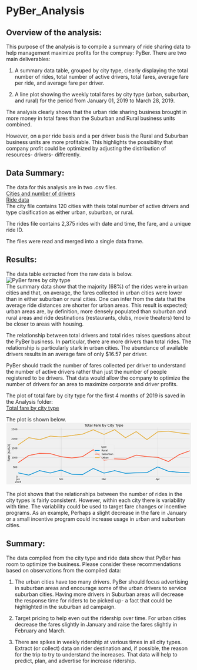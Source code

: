 # PyBer_Analysis  
  
## Overview of the analysis:  
  
This purpose of the analysis is to compile a summary of ride sharing data to help management maximize profits for the compnay:  PyBer.  There are two main deliverables:
1. A summary data table, grouped by city type, clearly displaying the total number of rides, total number of active drivers, total fares, average fare per ride, and average fare per driver.  
  
2. A line plot showing the weekly total fares by city type (urban, suburban, and rural) for the period from January 01, 2019 to March 28, 2019.  
  
The analysis clearly shows that the urban ride sharing business brought in more money in total fares than the Suburban and Rural business units combined.  
  
However, on a per ride basis and a per driver basis the Rural and Suburban business units are more profitable.  This highlights the possibility that company profit could be optimized by adjusting the distribution of resources- drivers- differently.  
  
## Data Summary:  

The data for this analysis are in two .csv files.  
[Cities and number of drivers]('Resources/city_data.csv')  
[Ride data]('Resources/ride_data.csv')  
The city file contains 120 cities with theis total number of active drivers and type clasification as either urban, suburban, or rural.  

The rides file contains 2,375 rides with date and time, the fare, and a unique ride ID.  

The files were read and merged into a single data frame.  
  
## Results:  
  
The data table extracted from the raw data is below.  
![PyBer fares by city type]('Fares_by_city_type.PNG')  
The summary data show that the majority (68%) of the rides were in urban cities and that, on average, the fares collected in urban cities were lower than in either suburban or rural cities.  One can infer from the data that the average ride distances are shorter for urban areas.  This result is expected; urban areas are, by definition, more densely populated than suburban and rural areas and ride destinations (restaurants, clubs, movie theaters) tend to be closer to areas with housing.  
  
The relationship between total drivers and total rides raises questions about the PyBer business.  In particular, there are more drivers than total rides.  The relationship is particularly stark in urban cities.  The abundance of available drivers results in an average fare of only $16.57 per driver.  
  
PyBer should track the number of fares collected per driver to understand the number of active drivers rather than just the number of people registered to be drivers.  That data would allow the company to optimize the number of drivers for an area to maximize corporate and driver profits.  
  
The plot of total fare by city type for the first 4 months of 2019 is saved in the Analysis folder:  
[Total fare by city type]('Analysis/Total_fare_by_City_Type.png')  
  
The plot is shown below.  
![Total fare by city type](Total_fare_by_city_type.PNG)  

The plot shows that the relationships between the number of rides in the city types is fairly consistent.  However, within each city there is variability with time.  The variability could be used to target fare changes or incentive programs.  As an example, Perhaps a slight decrease in the fare in January or a small incentive program could increase usage in urban and suburban cities.  

## Summary:  
  
The data compiled from the city type and ride data show that PyBer has room to optimize the business.  Please consider these recommendations based on observations from the compiled data:  
  
1. The urban cities have too many drivers.  PyBer should focus advertising in suburban areas and encourage some of the urban drivers to service suburban cities. Having more drivers in Suburban areas will decrease the response time for riders to be picked up- a fact that could be highlighted in the suburban ad campaign.  
  
2. Target pricing to help even out the ridership over time.  For urban cities decrease the fares slightly in January and raise the fares slightly in February and March.  
  
3. There are spikes in weekly ridership at various times in all city types.  Extract (or collect) data on rider destination and, if possible, the reason for the trip to try to understand the increases.  That data will help to predict, plan, and advertise for increase ridership.  
